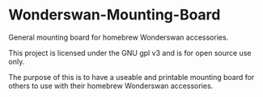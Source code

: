 # Wonderswan-Mounting-Board
General mounting board for homebrew Wonderswan accessories.

This project is licensed under the GNU gpl v3 and is for open source use only.

The purpose of this is to have a useable and printable mounting board for others to use with their homebrew Wonderswan accessories.
